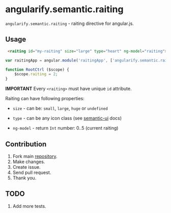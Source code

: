 angularify.semantic.raiting
===============================

`angularify.semantic.raiting` - raiting directive for angular.js.

Usage
-------------------------------

```html
 <raiting id="my-raiting" size="large" type="heart" ng-model="raiting"></raiting>
```

```javascript
var raitingApp = angular.module('raitingApp', ['angularify.semantic.raiting']);

function RootCtrl ($scope) {
    $scope.raiting = 2;
}
```

**IMPORTANT** Every `<raiting>` must have unique `id` attribute.

Raiting can have following properties:

  * `size` - can be: `small`, `large`, `huge` or `undefined`
  
  * `type` - can be any icon class (see [semantic-ui](http://semantic-ui.com/elements/icon.html) docs)
  
  * `ng-model` - return `Int` number: 0..5 (current raiting)


Contribution
-------------------------------

 1. Fork main [repository](https://github.com/angularify/angular-semantic-ui).
 2. Make changes.
 3. Create issue.
 4. Send pull request.
 5. Thank you.

TODO
------------------------------

1. Add more tests.